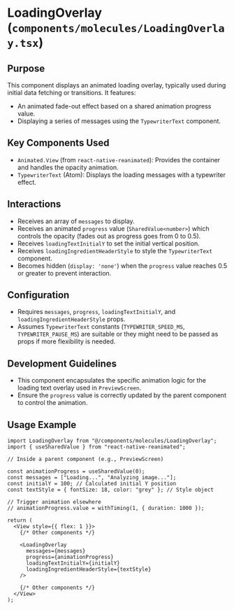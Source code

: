 # LoadingOverlay (`components/molecules/LoadingOverlay.tsx`)

## Purpose

This component displays an animated loading overlay, typically used during initial data fetching or transitions. It features:

- An animated fade-out effect based on a shared animation progress value.
- Displaying a series of messages using the `TypewriterText` component.

## Key Components Used

- `Animated.View` (from `react-native-reanimated`): Provides the container and handles the opacity animation.
- `TypewriterText` (Atom): Displays the loading messages with a typewriter effect.

## Interactions

- Receives an array of `messages` to display.
- Receives an animated `progress` value (`SharedValue<number>`) which controls the opacity (fades out as progress goes from 0 to 0.5).
- Receives `loadingTextInitialY` to set the initial vertical position.
- Receives `loadingIngredientHeaderStyle` to style the `TypewriterText` component.
- Becomes hidden (`display: 'none'`) when the `progress` value reaches 0.5 or greater to prevent interaction.

## Configuration

- Requires `messages`, `progress`, `loadingTextInitialY`, and `loadingIngredientHeaderStyle` props.
- Assumes `TypewriterText` constants (`TYPEWRITER_SPEED_MS`, `TYPEWRITER_PAUSE_MS`) are suitable or they might need to be passed as props if more flexibility is needed.

## Development Guidelines

- This component encapsulates the specific animation logic for the loading text overlay used in `PreviewScreen`.
- Ensure the `progress` value is correctly updated by the parent component to control the animation.

## Usage Example

```tsx
import LoadingOverlay from "@/components/molecules/LoadingOverlay";
import { useSharedValue } from "react-native-reanimated";

// Inside a parent component (e.g., PreviewScreen)

const animationProgress = useSharedValue(0);
const messages = ["Loading...", "Analyzing image..."];
const initialY = 100; // Calculated initial Y position
const textStyle = { fontSize: 18, color: "grey" }; // Style object

// Trigger animation elsewhere
// animationProgress.value = withTiming(1, { duration: 1000 });

return (
  <View style={{ flex: 1 }}>
    {/* Other components */}

    <LoadingOverlay
      messages={messages}
      progress={animationProgress}
      loadingTextInitialY={initialY}
      loadingIngredientHeaderStyle={textStyle}
    />

    {/* Other components */}
  </View>
);
```
